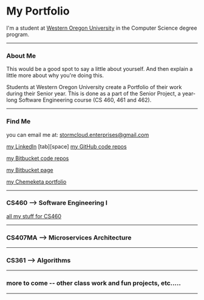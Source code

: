 # My Portfolio
I'm a student at <a href="https://www.wou.edu/" target="_blank">Western Oregon University</a> in the Computer Science degree program.

---

### About Me 
This would be a good spot to say a little about yourself. And then explain a little more about why you're doing this.

Students at Western Oregon University create a Portfolio of their work during their Senior year. This is done as a part of the Senior Project, a year-long Software Engineering course (CS 460, 461 and 462).

---

### Find Me
you can email me at:  stormcloud.enterprises@gmail.com 

<a href="https://www.linkedin.com/in/tricia-l-holman-55a00a24/" target="_blank">my LinkedIn</a> [tab][space] <a href="https://github.com/Stormy9/" target="_blank">my GitHub code repos</a>   

<a href="https://bitbucket.org/Stormy9/" target="_blank">my Bitbucket code repos</a>   

<a href="https://stormy9.bitbucket.io/" target="_blank">my Bitbucket page</a>   

<a href="https://stormcloudenterprises.000webhostapp.com/stormy/index.html" target="_blank">my Chemeketa portfolio</a>   


---

### CS460 --> Software Engineering I
<a href="https://stormy9.github.io/CS460/" target="_blank">all my stuff for CS460</a>

---

### CS407MA --> Microservices Architecture

---

### CS361 --> Algorithms

---

### more to come -- other class work and fun projects, etc.....

---

